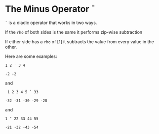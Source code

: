 # The Minus Operator ¯

`¯` is a diadic operator that works in two ways.

If the `rho` of both sides is the same it performs zip-wise subtraction

If either side has a `rho` of [1] it subtracts the value from every value in the other.

Here are some examples:

```pometo
1 2 ¯ 3 4
```

```pometo_results
-2 -2
```

and

```pometo
 1 2 3 4 5 ¯ 33
```

```pometo_results
-32 -31 -30 -29 -28
```

and

```pometo
1 ¯ 22 33 44 55
```

```pometo_results
-21 -32 -43 -54
```